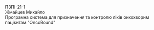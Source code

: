 ПЗПІ-21-1  
Жмайцев Михайло  
Програмна система для призначення та контролю ліків онкохворим пацієнтам "OncoBound"  